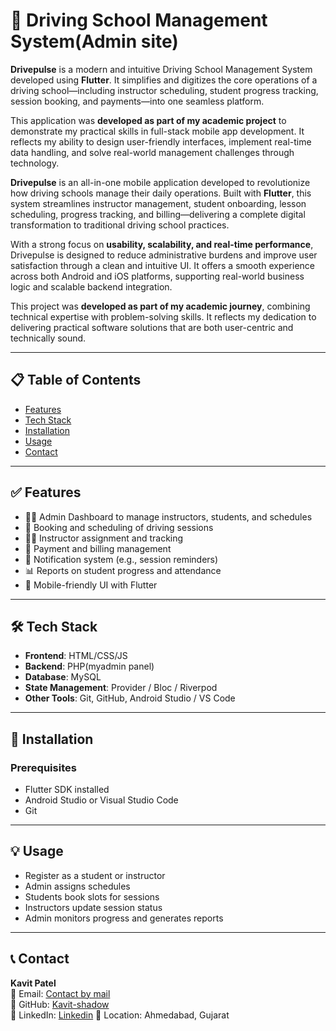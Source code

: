 # 🚗 Driving School Management System(Admin site)

**Drivepulse** is a modern and intuitive Driving School Management System developed using **Flutter**.
It simplifies and digitizes the core operations of a driving school—including instructor scheduling, student progress tracking, session booking, and payments—into one seamless platform.

This application was **developed as part of my academic project** to demonstrate my practical skills in full-stack mobile app development.
It reflects my ability to design user-friendly interfaces, implement real-time data handling, and solve real-world management challenges through technology.

**Drivepulse** is an all-in-one mobile application developed to revolutionize how driving schools manage their daily operations.
Built with **Flutter**, this system streamlines instructor management, student onboarding, lesson scheduling, progress tracking, and billing—delivering a complete digital transformation to traditional driving school practices.

With a strong focus on **usability, scalability, and real-time performance**, Drivepulse is designed to reduce administrative burdens and improve user satisfaction through a clean and intuitive UI.
It offers a smooth experience across both Android and iOS platforms, supporting real-world business logic and scalable backend integration.

This project was **developed as part of my academic journey**, combining technical expertise with problem-solving skills.
It reflects my dedication to delivering practical software solutions that are both user-centric and technically sound.

---

## 📋 Table of Contents

- [Features](#features)
- [Tech Stack](#tech-stack)
- [Installation](#installation)
- [Usage](#usage)
- [Contact](#contact)

---

## ✅ Features

- 🧑‍💼 Admin Dashboard to manage instructors, students, and schedules
- 📅 Booking and scheduling of driving sessions
- 👨‍🏫 Instructor assignment and tracking
- 🧾 Payment and billing management
- 🔔 Notification system (e.g., session reminders)
- 📊 Reports on student progress and attendance
- 📱 Mobile-friendly UI with Flutter

---

## 🛠️ Tech Stack

- **Frontend**: HTML/CSS/JS
- **Backend**: PHP(myadmin panel)
- **Database**: MySQL
- **State Management**: Provider / Bloc / Riverpod
- **Other Tools**: Git, GitHub, Android Studio / VS Code

---

## 🚀 Installation

### Prerequisites

- Flutter SDK installed
- Android Studio or Visual Studio Code
- Git

---

## 💡 Usage

- Register as a student or instructor
- Admin assigns schedules
- Students book slots for sessions
- Instructors update session status
- Admin monitors progress and generates reports

---

## 📞 Contact

**Kavit Patel**  
📧 Email: [Contact by mail](mailto:kavitpatel1574.kp@gmail.com)  
🔗 GitHub: [Kavit-shadow](https://github.com/Kavit-shadow)  
💼 LinkedIn: [Linkedin](https://www.linkedin.com/in/kavit-patel-84597a26b?utm_source=share&utm_campaign=share_via&utm_content=profile&utm_medium=android_app)
📍 Location: Ahmedabad, Gujarat
